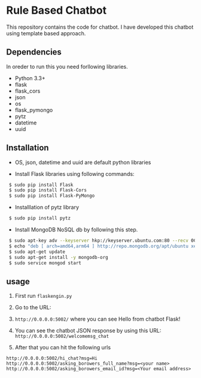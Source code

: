 Rule Based Chatbot
===================

This repository contains the code for chatbot. I have developed this chatbot using template based approach.

## Dependencies

In oreder to run this you need forllowing libraries.
* Python 3.3+
* flask
* flask_cors
* json
* os
* flask_pymongo
* pytz
* datetime
* uuid

## Installation

* OS, json, datetime and uuid are default python libraries


* Install Flask libraries using following commands:
```bash
 $ sudo pip install Flask
 $ sudo pip install Flask-Cors
 $ sudo pip install Flask-PyMongo
```
* Installlation of pytz library
```bash
 $ sudo pip install pytz
```


* Install MongoDB NoSQL db by following this step.
```bash
 $ sudo apt-key adv --keyserver hkp://keyserver.ubuntu.com:80 --recv 0C49F3730359A14518585931BC711F9BA15703C6
 $ echo "deb [ arch=amd64,arm64 ] http://repo.mongodb.org/apt/ubuntu xenial/mongodb-org/3.4 multiverse" | sudo tee /etc/apt/sources.list.d/mongodb-org-3.4.list
 $ sudo apt-get update
 $ sudo apt-get install -y mongodb-org
 $ sudo service mongod start

```
 ## usage
1. First run `flaskengin.py` 

2. Go to the URL: 

3. `http://0.0.0.0:5002/` where you can see Hello from chatbot Flask! 

4. You can see the chatbot JSON response by using this URL: 
```http://0.0.0.0:5002/welcomemsg_chat```

5. After that you can hit the following urls
  ```
  http://0.0.0.0:5002/hi_chat?msg=Hi
  http://0.0.0.0:5002/asking_borowers_full_name?msg=<your name> 
  http://0.0.0.0:5002/asking_borowers_email_id?msg=<Your email address>
  ```
 